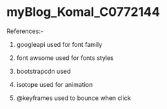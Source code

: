 # myBlog_Komal_C0772144
References:-
1. googleapi used for font family

2. font awsome used for fonts styles

3. bootstrapcdn used

4. isotope used for animation

5. @keyframes used to bounce when click



